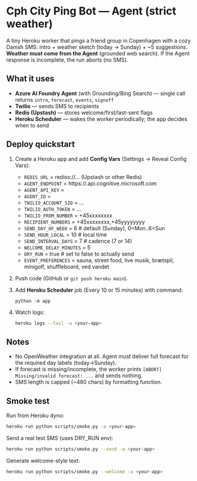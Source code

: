 # Cph City Ping Bot — Agent (strict weather)

A tiny Heroku worker that pings a friend group in Copenhagen with a cozy Danish SMS:
intro + weather sketch (today → Sunday) + ~5 suggestions. **Weather must come from the Agent**
(grounded web search). If the Agent response is incomplete, the run aborts (no SMS).

## What it uses
- **Azure AI Foundry Agent** (with Grounding/Bing Search) — single call returns `intro`, `forecast`, `events`, `signoff`
- **Twilio** — sends SMS to recipients
- **Redis (Upstash)** — stores welcome/first/last-sent flags
- **Heroku Scheduler** — wakes the worker periodically; the app decides when to send

## Deploy quickstart
1. Create a Heroku app and add **Config Vars** (Settings → Reveal Config Vars):
   - `REDIS_URL`              = rediss://... (Upstash or other Redis)
   - `AGENT_ENDPOINT`         = https://<your-region>.api.cognitive.microsoft.com
   - `AGENT_API_KEY`          = <Agents bearer key>
   - `AGENT_ID`               = <Agent ID from AI Studio>
   - `TWILIO_ACCOUNT_SID`     = ...
   - `TWILIO_AUTH_TOKEN`      = ...
   - `TWILIO_FROM_NUMBER`     = +45xxxxxxxx
   - `RECIPIENT_NUMBERS`      = +45xxxxxxxx,+45yyyyyyyy
   - `SEND_DAY_OF_WEEK`       = 6        # default (Sunday), 0=Mon..6=Sun
   - `SEND_HOUR_LOCAL`        = 10       # local time
   - `SEND_INTERVAL_DAYS`     = 7        # cadence (7 or 14)
   - `WELCOME_DELAY_MINUTES`  = 5
   - `DRY_RUN`                = true     # set to false to actually send
   - `EVENT_PREFERENCES`      = sauna, street food, live musik, brætspil, minigolf, shuffleboard, ved vandet

2. Push code (GitHub or `git push heroku main`).

3. Add **Heroku Scheduler** job (Every 10 or 15 minutes) with command:
   ```
   python -m app
   ```

4. Watch logs:
   ```bash
   heroku logs --tail -a <your-app>
   ```

## Notes
- No OpenWeather integration at all. Agent must deliver full forecast for the required day labels (today→Sunday).
- If forecast is missing/incomplete, the worker prints `[ABORT] Missing/invalid forecast: ...` and sends nothing.
- SMS length is capped (~480 chars) by formatting function.


## Smoke test
Run from Heroku dyno:
```bash
heroku run python scripts/smoke.py -a <your-app>
```
Send a real test SMS (uses DRY_RUN env):
```bash
heroku run python scripts/smoke.py --send -a <your-app>
```
Generate welcome-style text:
```bash
heroku run python scripts/smoke.py --welcome -a <your-app>
```
